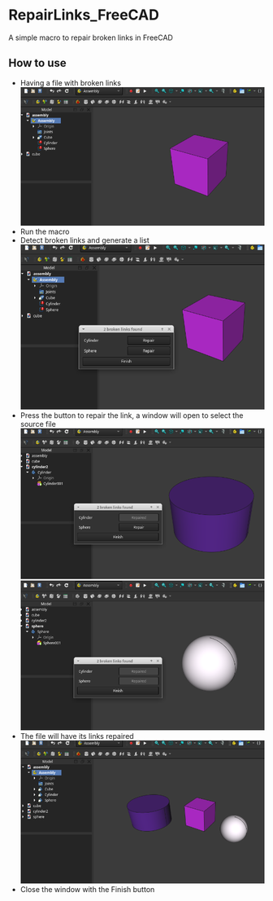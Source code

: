 # RepairLinks_FreeCAD
A simple macro to repair broken links in FreeCAD

## How to use
- Having a file with broken links
![capture](https://github.com/andesfreedesign/RepairLinks_FreeCAD/blob/main/captures/01.png)
- Run the macro
- Detect broken links and generate a list
![capture](https://github.com/andesfreedesign/RepairLinks_FreeCAD/blob/main/captures/02.png)
- Press the button to repair the link, a window will open to select the source file
![capture](https://github.com/andesfreedesign/RepairLinks_FreeCAD/blob/main/captures/03.png)
![capture](https://github.com/andesfreedesign/RepairLinks_FreeCAD/blob/main/captures/04.png)
- The file will have its links repaired
![capture](https://github.com/andesfreedesign/RepairLinks_FreeCAD/blob/main/captures/05.png)
- Close the window with the Finish button
